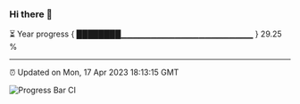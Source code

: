 ### Hi there 👋

⏳ Year progress { ████████▁▁▁▁▁▁▁▁▁▁▁▁▁▁▁▁▁▁▁▁▁▁ } 29.25 %

---

⏰ Updated on Mon, 17 Apr 2023 18:13:15 GMT

![Progress Bar CI](https://github.com/liununu/liununu/workflows/Progress%20Bar%20CI/badge.svg)
